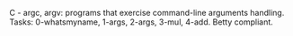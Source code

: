 C - argc, argv: programs that exercise command-line arguments handling.
Tasks: 0-whatsmyname, 1-args, 2-args, 3-mul, 4-add. Betty compliant.
